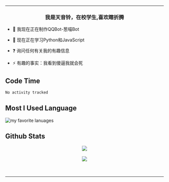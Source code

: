----
### <div align="center">我是天音铃，在校学生,喜欢瞎折腾</div>  
  

- 🔭 我现在正在制作QQBot-葱喵Bot  
  

- 🌱 现在正在学习Python和JavaScript  
  

- ❓ 询问任何有关我的有趣信息  
  

- ⚡ 有趣的事实：我看到傻逼我就会死  
  

## Code Time
<!--START_SECTION:waka-->

```txt
No activity tracked
```

<!--END_SECTION:waka-->

## Most I Used Language
![my favorite lanuages](https://github-readme-stats.vercel.app/api/top-langs/?username=YoisakiKnd&layout=compact&hide_border=true&langs_count=50)

## Github Stats  
<div align="center"><img src="https://github-readme-stats.vercel.app/api?username=YoisakiKnd&show_icons=true&count_private=true&hide_border=true" align="center" /></div>  

<br/>  

<div align="center">
<img src="https://komarev.com/ghpvc/?username=YoisakiKnd&&style=flat-square" align="center" />
</div>  
  

<br/>  


<br />

----
